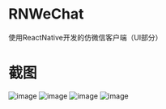 # RNWeChat
使用ReactNative开发的仿微信客户端（UI部分）

# 截图
![image](https://github.com/yubo725/RNWeChat/blob/master/screenshots/S70601-192844.jpg)
![image](https://github.com/yubo725/RNWeChat/blob/master/screenshots/S70601-192853.jpg)
![image](https://github.com/yubo725/RNWeChat/blob/master/screenshots/S70601-192858.jpg)
![image](https://github.com/yubo725/RNWeChat/blob/master/screenshots/S70601-192903.jpg)

